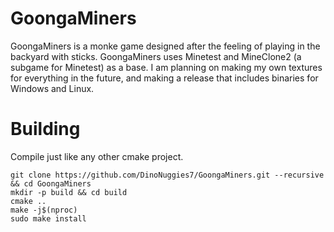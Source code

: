 GoongaMiners
========

GoongaMiners is a monke game designed after the feeling of playing in the backyard with sticks. GoongaMiners uses Minetest and MineClone2 (a subgame for Minetest) as a base. I am planning on making my own textures for everything in the future, and making a release that includes binaries for Windows and Linux.


# Building
Compile just like any other cmake project.

```fish
git clone https://github.com/DinoNuggies7/GoongaMiners.git --recursive && cd GoongaMiners
mkdir -p build && cd build
cmake ..
make -j$(nproc)
sudo make install
```

